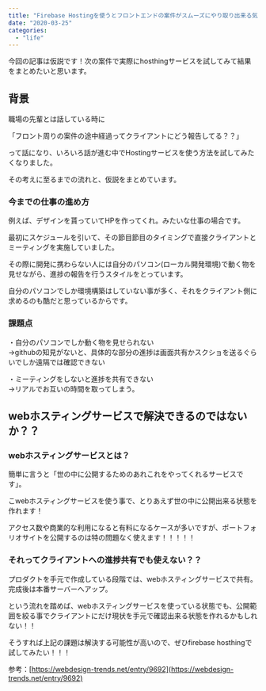 ```yaml
---
title: "Firebase Hostingを使うとフロントエンドの案件がスムーズにやり取り出来る気がする！(仮説)"
date: "2020-03-25"
categories: 
  - "life"
---
```


今回の記事は仮説です！次の案件で実際にhosthingサービスを試してみて結果をまとめたいと思います。

## 背景

職場の先輩とは話している時に

「フロント周りの案件の途中経過ってクライアントにどう報告してる？？」

って話になり、いろいろ話が進む中でHostingサービスを使う方法を試してみたくなりました。

その考えに至るまでの流れと、仮説をまとめています。

### 今までの仕事の進め方

例えば、デザインを貰っていてHPを作ってくれ。みたいな仕事の場合です。

最初にスケジュールを引いて、その節目節目のタイミングで直接クライアントとミーティングを実施していました。

その際に開発に携わらない人には自分のパソコン(ローカル開発環境)で動く物を見せながら、進捗の報告を行うスタイルをとっています。

自分のパソコンでしか環境構築はしていない事が多く、それをクライアント側に求めるのも酷だと思っているからです。

### 課題点

・自分のパソコンでしか動く物を見せられない  
→githubの知見がないと、具体的な部分の進捗は画面共有かスクショを送るぐらいでしか遠隔では確認できない

・ミーティングをしないと進捗を共有できない  
→リアルでお互いの時間を取ってしまう。

## webホスティングサービスで解決できるのではないか？？

### webホスティングサービスとは？

簡単に言うと「世の中に公開するためのあれこれをやってくれるサービスです」。

こwebホスティングサービスを使う事で、とりあえず世の中に公開出来る状態を作れます！

アクセス数や商業的な利用になると有料になるケースが多いですが、ポートフォリオサイトを公開するのは特の問題なく使えます！！！！！

### それってクライアントへの進捗共有でも使えない？？

プロダクトを手元で作成している段階では、webホスティングサービスで共有。完成後は本番サーバーへアップ。

という流れを踏めば、webホスティングサービスを使っている状態でも、公開範囲を絞る事でクライアントにだけ現状を手元で確認出来る状態を作れるかもしれない！！

そうすれば上記の課題は解決する可能性が高いので、ぜひfirebase hosthingで試してみたい！！！

参考：[https://webdesign-trends.net/entry/9692](https://webdesign-trends.net/entry/9692)
